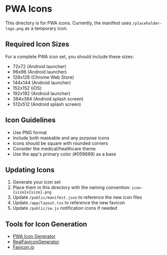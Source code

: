 # PWA Icons

This directory is for PWA icons. Currently, the manifest uses `/placeholder-logo.png` as a temporary icon.

## Required Icon Sizes

For a complete PWA icon set, you should include these sizes:

- 72x72 (Android launcher)
- 96x96 (Android launcher)
- 128x128 (Chrome Web Store)
- 144x144 (Android launcher)
- 152x152 (iOS)
- 192x192 (Android launcher)
- 384x384 (Android splash screen)
- 512x512 (Android splash screen)

## Icon Guidelines

- Use PNG format
- Include both maskable and any purpose icons
- Icons should be square with rounded corners
- Consider the medical/healthcare theme
- Use the app's primary color (#059669) as a base

## Updating Icons

1. Generate your icon set
2. Place them in this directory with the naming convention: `icon-{size}x{size}.png`
3. Update `/public/manifest.json` to reference the new icon files
4. Update `/app/layout.tsx` to reference the new favicon
5. Update `/public/sw.js` notification icons if needed

## Tools for Icon Generation

- [PWA Icon Generator](https://www.pwabuilder.com/imageGenerator)
- [RealFaviconGenerator](https://realfavicongenerator.net/)
- [Favicon.io](https://favicon.io/)
